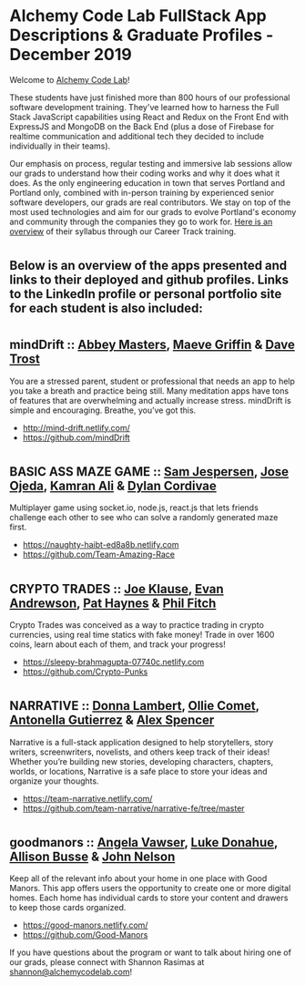 # Alchemy Code Lab FullStack App Descriptions & Graduate Profiles - December 2019

Welcome to [Alchemy Code Lab](https://www.alchemycodelab.com)! 

These students have just finished more than 800 hours of our professional software development training. They've learned how to harness the Full Stack JavaScript capabilities using React and Redux on the Front End with ExpressJS and MongoDB on the Back End (plus a dose of Firebase for realtime communication and additional tech they decided to include individually in their teams).

Our emphasis on process, regular testing and immersive lab sessions allow our grads to understand how their coding works and why it does what it does. As the only engineering education in town that serves Portland and Portland only, combined with in-person training by experienced senior software developers, our grads are real contributors. We stay on top of the most used technologies and aim for our grads to evolve Portland's economy and community through the companies they go to work for. [Here is an overview](https://docs.google.com/document/d/1RVKZ4wzOLJn5OeIE-94riRoJGLpwLRG1SuBdGY7sedg/edit?usp=sharing) of their syllabus through our Career Track training.  

# <h2> Below is an overview of the apps presented and links to their deployed and github profiles. Links to the LinkedIn profile or personal portfolio site for each student is also included:

# <h2> mindDrift :: [Abbey Masters](https://www.linkedin.com/in/abbeymasters/), [Maeve Griffin](https://www.linkedin.com/in/maeve-anne-griffin/) & [Dave Trost](https://www.linkedin.com/in/dave-trost/)
  
You are a stressed parent, student or professional that needs an app to help you take a breath and practice being still. Many meditation apps have tons of features that are overwhelming and actually increase stress. mindDrift is simple and encouraging. Breathe, you’ve got this.
- http://mind-drift.netlify.com/ 
- https://github.com/mindDrift

# <h2> BASIC ASS MAZE GAME :: [Sam Jespersen](https://www.linkedin.com/in/sam-mclain-jespersen/), [Jose Ojeda](https://www.linkedin.com/in/jose-a-ojeda/), [Kamran Ali](https://www.linkedin.com/in/kamran-g-ali/) & [Dylan Cordivae](https://www.linkedin.com/in/dylancorvidae/)
Multiplayer game using socket.io, node.js, react.js that lets friends challenge each other to see who can solve a randomly generated maze first.
- https://naughty-haibt-ed8a8b.netlify.com
- https://github.com/Team-Amazing-Race
  
# <h2> CRYPTO TRADES :: [Joe Klause](https://www.linkedin.com/in/joe-klause/), [Evan Andrewson](https://www.linkedin.com/in/evan-andrewson/), [Pat Haynes](https://www.linkedin.com/in/pat-haynes/) & [Phil Fitch](https://www.linkedin.com/in/philfitch/)

Crypto Trades was conceived as a way to practice trading in crypto currencies, using real time statics with fake money! Trade in over 1600 coins, learn about each of them, and track your progress!
 - https://sleepy-brahmagupta-07740c.netlify.com
 - https://github.com/Crypto-Punks

# <h2> NARRATIVE :: [Donna Lambert](https://www.linkedin.com/in/dlambertpdx/), [Ollie Comet](https://github.com/olliecomet), [Antonella Gutierrez](https://www.antonella-gutierrez.com/) & [Alex Spencer](https://www.alexjonspencer.com) 

Narrative is a full-stack application designed to help storytellers, story writers, screenwriters, novelists, and others keep track of their ideas! Whether you’re building new stories, developing characters, chapters, worlds, or locations, Narrative is a safe place to store your ideas and organize your thoughts.
 - https://team-narrative.netlify.com/
 - https://github.com/team-narrative/narrative-fe/tree/master

# <h2> goodmanors :: [Angela Vawser](http://hello-jelly.com/), [Luke Donahue](https://www.linkedin.com/in/lukedonahue/), [Allison Busse](http://www.allisonbusse.com) & [John Nelson](https://www.linkedin.com/in/johnnelson4850/)
  
Keep all of the relevant info about your home in one place with Good Manors. This app offers users the opportunity to create one or more digital homes. Each home has individual cards to store your content and drawers to keep those cards organized.
- https://good-manors.netlify.com/
- https://github.com/Good-Manors

If you have questions about the program or want to talk about hiring one of our grads, please connect with Shannon Rasimas at shannon@alchemycodelab.com! 
